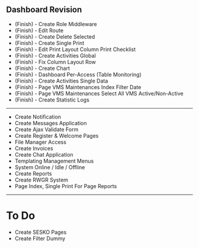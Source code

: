 ## Dashboard Revision

- (Finish) - Create Role Middleware
- (Finish) - Edit Route
- (Finish) - Create Delete Selected
- (Finish) - Create Single Print
- (Finish) - Edit Print Layout Column Print Checklist
- (Finish) - Create Activities Global
- (Finish) - Fix Column Layout Row
- (Finish) - Create Chart
- (Finish) - Dashboard Per-Access (Table Monitoring)
- (Finish) - Create Activities Single Data
- (Finish) - Page VMS Maintenances Index Filter Date
- (Finish) - Page VMS Maintenances Select All VMS Active/Non-Active
- (Finish) - Create Statistic Logs
--------------------------------------------------
- Create Notification
- Create Messages Application
- Create Ajax Validate Form
- Create Register & Welcome Pages
- File Manager Access
- Create Invoices
- Create Chat Application
- Templating Management Menus
- System Online / Idle / Offline
- Create Reports
- Create RWGR System
- Page Index, Single Print For Page Reports
--------------------------------------------------
# To Do
- Create SESKO Pages
- Create Filter Dummy
